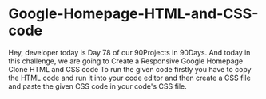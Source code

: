 # Google-Homepage-HTML-and-CSS-code
Hey, developer today is Day 78 of our 90Projects in 90Days. And today in this challenge, we are going to Create a Responsive Google Homepage Clone HTML and CSS code  To run the given code firstly you have to copy the HTML code and run it into your code editor and then create a CSS file and paste the given CSS code in your code's CSS file.
